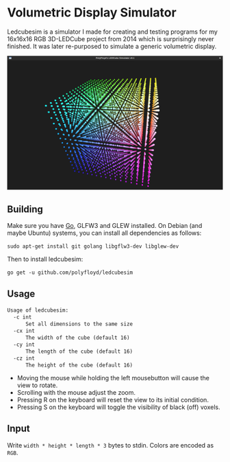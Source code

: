 Volumetric Display Simulator
============================

Ledcubesim is a simulator I made for creating and testing programs for my
16x16x16 RGB 3D-LEDCube project from 2014 which is surprisingly never finished.
It was later re-purposed to simulate a generic volumetric display.

![Screenshot](screenshots/screenshot.png)

## Building
Make sure you have [Go](http://golang.org/dl), GLFW3 and GLEW installed.
On Debian (and maybe Ubuntu) systems, you can install all dependencies as follows:
```
sudo apt-get install git golang libgflw3-dev libglew-dev
```
Then to install ledcubesim:
```
go get -u github.com/polyfloyd/ledcubesim
```

## Usage
```
Usage of ledcubesim:
  -c int
      Set all dimensions to the same size
  -cx int
      The width of the cube (default 16)
  -cy int
      The length of the cube (default 16)
  -cz int
      The height of the cube (default 16)
```

* Moving the mouse while holding the left mousebutton will cause the view to rotate.
* Scrolling with the mouse adjust the zoom.
* Pressing R on the keyboard will reset the view to its initial condition.
* Pressing S on the keyboard will toggle the visibility of black (off) voxels.

## Input
Write `width * height * length * 3` bytes to stdin. Colors are encoded as
`RGB`.
